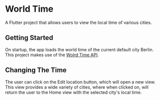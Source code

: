 # World Time

A Flutter project that allows users to view the local time of various cities.

## Getting Started

On startup, the app loads the world time of the current default city Berlin. This project makes use of the [Wolrd Time API](https://worldtimeapi.org/api).

## Changing The Time

The user can click on the Edit location button, which will open a new view. This view provides a wide variety of cities, where when clicked on, will return the user to the Home view with the selected city's local time.
